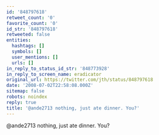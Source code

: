 ```yaml
---
id: '848797618'
retweet_count: '0'
favorite_count: '0'
id_str: '848797618'
retweeted: false
entities:
  hashtags: []
  symbols: []
  user_mentions: []
  urls: []
in_reply_to_status_id_str: '848773928'
in_reply_to_screen_name: eradicator
original_url: https://twitter.com/jth/status/848797618
date: '2008-07-02T22:58:08.000Z'
sitemap: false
robots: noindex
reply: true
title: '@ande2713 nothing, just ate dinner. You?'
---
```


@ande2713 nothing, just ate dinner. You?